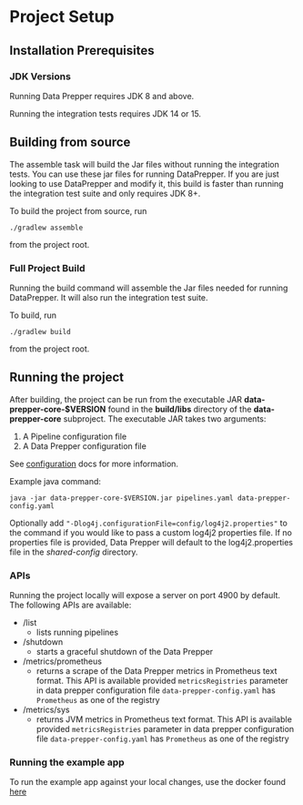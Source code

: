 # Project Setup

## Installation Prerequisites

### JDK Versions

Running Data Prepper requires JDK 8 and above.

Running the integration tests requires JDK 14 or 15.


## Building from source

The assemble task will build the Jar files without running the integration
tests. You can use these jar files for running DataPrepper. If you are just
looking to use DataPrepper and modify it, this build
is faster than running the integration test suite and only requires JDK 8+.

To build the project from source, run

```
./gradlew assemble
```

from the project root. 

### Full Project Build

Running the build command will assemble the Jar files needed
for running DataPrepper. It will also run the integration test
suite.

To build, run

```
./gradlew build
```

from the project root.

## Running the project

After building, the project can be run from the executable JAR **data-prepper-core-$VERSION**
found in the **build/libs** directory of the **data-prepper-core** subproject. The executable JAR takes
two arguments:
1. A Pipeline configuration file
2. A Data Prepper configuration file

See [configuration](configuration.md) docs for more information.

Example java command:
```
java -jar data-prepper-core-$VERSION.jar pipelines.yaml data-prepper-config.yaml
```

Optionally add `"-Dlog4j.configurationFile=config/log4j2.properties"` to the command if you would like to pass a custom log4j2 properties file. If no properties file is provided, Data Prepper will default to the log4j2.properties file in the *shared-config* directory.

### APIs
Running the project locally will expose a server on port 4900 by default. The following 
APIs are available:

* /list
  * lists running pipelines
* /shutdown
  * starts a graceful shutdown of the Data Prepper
* /metrics/prometheus
  * returns a scrape of the Data Prepper metrics in Prometheus text format. This API is available provided 
    `metricsRegistries` parameter in data prepper configuration file `data-prepper-config.yaml` has `Prometheus` as one 
    of the registry
* /metrics/sys
  * returns JVM metrics in Prometheus text format. This API is available provided `metricsRegistries` parameter in data 
    prepper configuration file `data-prepper-config.yaml` has `Prometheus` as one of the registry


### Running the example app
To run the example app against your local changes, use the docker found [here](https://github.com/opensearch-project/data-prepper/tree/master/examples/dev/trace-analytics-sample-app)
